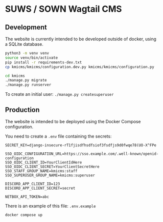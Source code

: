 # SUWS / SOWN Wagtail CMS

## Development

The website is currently intended to be developed outside of docker, using a SQLite database.

```bash
python3 -m venv venv
source venv/bin/activate
pip install -r requirements-dev.txt
cp kmicms/kmicms/configuration.dev.py kmicms/kmicms/configuration.py

cd kmicms
./manage.py migrate
./manage.py runserver
```

To create an initial user: `./manage.py createsuperuser`

## Production

The website is intended to be deployed using the Docker Compose configuration.

You need to create a `.env` file containing the secrets:

```
SECRET_KEY=django-insecure-rT1fjisdfhsdfsiof3fsdfjs9d0fwqe78(UO-X^FPe

SSO_OIDC_CONFIGURATION_URL=https://sso.example.com/.well-known/openid-configuration
SSO_OIDC_CLIENT_ID=YourClientIdHere
SSO_OIDC_CLIENT_SECRET=YourClientSecretHere
SSO_STAFF_GROUP_NAME=kmicms:staff
SSO_SUPERUSER_GROUP_NAME=kmicms:superuser

DISCORD_APP_CLIENT_ID=123
DISCORD_APP_CLIENT_SECRET=secret

NETBOX_API_TOKEN=abc
```

There is an example of this file: `.env.example`

```
docker compose up
```